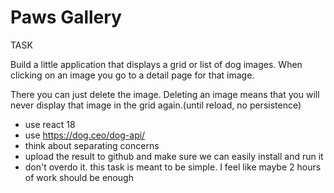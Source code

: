 # Paws Gallery

TASK

Build a little application that displays a grid or list of dog images.
When clicking on an image you go to a detail page for that image.

There you can just delete the image. Deleting an image means that you will never display that
image in the grid again.(until reload, no persistence)

- use react 18
- use https://dog.ceo/dog-api/
- think about separating concerns
- upload the result to github and make sure we can easily install and run it
- don't overdo it. this task is meant to be simple. I feel like maybe 2 hours of work should be enough
